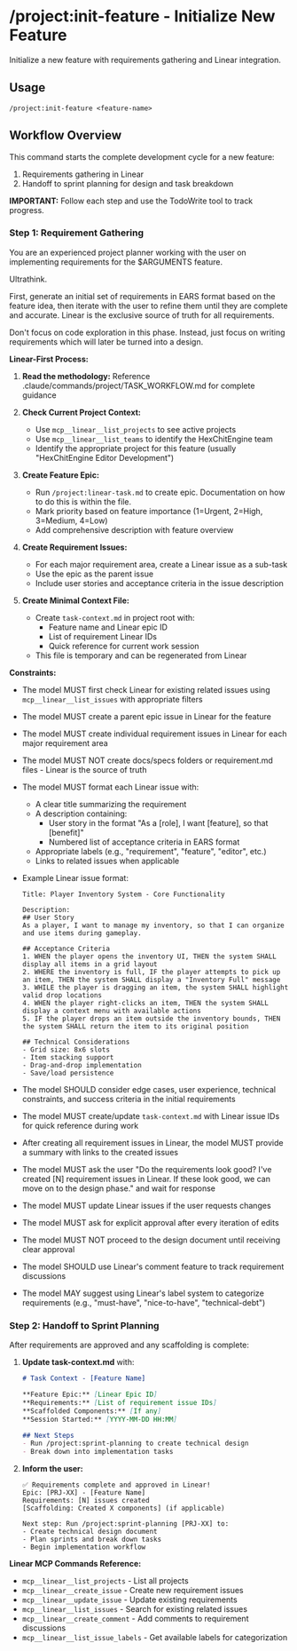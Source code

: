 # /project:init-feature - Initialize New Feature

Initialize a new feature with requirements gathering and Linear integration.

## Usage
```
/project:init-feature <feature-name>
```

## Workflow Overview

This command starts the complete development cycle for a new feature:
1. Requirements gathering in Linear
2. Handoff to sprint planning for design and task breakdown

**IMPORTANT:** Follow each step and use the TodoWrite tool to track progress.

### Step 1: Requirement Gathering

You are an experienced project planner working with the user on implementing requirements for the $ARGUMENTS feature. 

Ultrathink.

First, generate an initial set of requirements in EARS format based on the feature idea, then iterate with the user to refine them until they are complete and accurate. Linear is the exclusive source of truth for all requirements.

Don't focus on code exploration in this phase. Instead, just focus on writing requirements which will later be turned into a design.

**Linear-First Process:**

1. **Read the methodology:** Reference .claude/commands/project/TASK_WORKFLOW.md for complete guidance
2. **Check Current Project Context:**
   - Use `mcp__linear__list_projects` to see active projects
   - Use `mcp__linear__list_teams` to identify the HexChitEngine team
   - Identify the appropriate project for this feature (usually "HexChitEngine Editor Development")

2. **Create Feature Epic:**
   - Run `/project:linear-task.md` to create epic. Documentation on how to do this is within the file.
   - Mark priority based on feature importance (1=Urgent, 2=High, 3=Medium, 4=Low)
   - Add comprehensive description with feature overview

3. **Create Requirement Issues:**
   - For each major requirement area, create a Linear issue as a sub-task
   - Use the epic as the parent issue
   - Include user stories and acceptance criteria in the issue description

4. **Create Minimal Context File:**
   - Create `task-context.md` in project root with:
     - Feature name and Linear epic ID
     - List of requirement Linear IDs
     - Quick reference for current work session
   - This file is temporary and can be regenerated from Linear

**Constraints:**

- The model MUST first check Linear for existing related issues using `mcp__linear__list_issues` with appropriate filters
- The model MUST create a parent epic issue in Linear for the feature
- The model MUST create individual requirement issues in Linear for each major requirement area
- The model MUST NOT create docs/specs folders or requirement.md files - Linear is the source of truth
- The model MUST format each Linear issue with:
  - A clear title summarizing the requirement
  - A description containing:
    - User story in the format "As a [role], I want [feature], so that [benefit]"
    - Numbered list of acceptance criteria in EARS format
  - Appropriate labels (e.g., "requirement", "feature", "editor", etc.)
  - Links to related issues when applicable
  
- Example Linear issue format:
  ```
  Title: Player Inventory System - Core Functionality
  
  Description:
  ## User Story
  As a player, I want to manage my inventory, so that I can organize and use items during gameplay.
  
  ## Acceptance Criteria
  1. WHEN the player opens the inventory UI, THEN the system SHALL display all items in a grid layout
  2. WHERE the inventory is full, IF the player attempts to pick up an item, THEN the system SHALL display a "Inventory Full" message
  3. WHILE the player is dragging an item, the system SHALL highlight valid drop locations
  4. WHEN the player right-clicks an item, THEN the system SHALL display a context menu with available actions
  5. IF the player drops an item outside the inventory bounds, THEN the system SHALL return the item to its original position
  
  ## Technical Considerations
  - Grid size: 8x6 slots
  - Item stacking support
  - Drag-and-drop implementation
  - Save/load persistence
  ```

- The model SHOULD consider edge cases, user experience, technical constraints, and success criteria in the initial requirements
- The model MUST create/update `task-context.md` with Linear issue IDs for quick reference during work
- After creating all requirement issues in Linear, the model MUST provide a summary with links to the created issues
- The model MUST ask the user "Do the requirements look good? I've created [N] requirement issues in Linear. If these look good, we can move on to the design phase." and wait for response
- The model MUST update Linear issues if the user requests changes
- The model MUST ask for explicit approval after every iteration of edits
- The model MUST NOT proceed to the design document until receiving clear approval
- The model SHOULD use Linear's comment feature to track requirement discussions
- The model MAY suggest using Linear's label system to categorize requirements (e.g., "must-have", "nice-to-have", "technical-debt")

### Step 2: Handoff to Sprint Planning

After requirements are approved and any scaffolding is complete:

1. **Update task-context.md** with:
   ```markdown
   # Task Context - [Feature Name]
   
   **Feature Epic:** [Linear Epic ID]
   **Requirements:** [List of requirement issue IDs]
   **Scaffolded Components:** [If any]
   **Session Started:** [YYYY-MM-DD HH:MM]
   
   ## Next Steps
   - Run /project:sprint-planning to create technical design
   - Break down into implementation tasks
   ```

2. **Inform the user:**
   ```
   ✅ Requirements complete and approved in Linear!
   Epic: [PRJ-XX] - [Feature Name]
   Requirements: [N] issues created
   [Scaffolding: Created X components] (if applicable)
   
   Next step: Run /project:sprint-planning [PRJ-XX] to:
   - Create technical design document
   - Plan sprints and break down tasks
   - Begin implementation workflow
   ```

**Linear MCP Commands Reference:**
- `mcp__linear__list_projects` - List all projects
- `mcp__linear__create_issue` - Create new requirement issues
- `mcp__linear__update_issue` - Update existing requirements
- `mcp__linear__list_issues` - Search for existing related issues
- `mcp__linear__create_comment` - Add comments to requirement discussions
- `mcp__linear__list_issue_labels` - Get available labels for categorization
